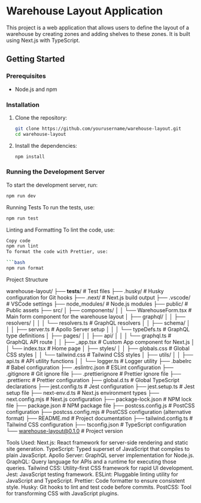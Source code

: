 # Warehouse Layout Application

This project is a web application that allows users to define the layout of a warehouse by creating zones and adding shelves to these zones. It is built using Next.js with TypeScript.

## Getting Started

### Prerequisites

- Node.js and npm

### Installation

1. Clone the repository:

   ```bash
   git clone https://github.com/yourusername/warehouse-layout.git
   cd warehouse-layout
   ```

2. Install the dependencies:
   ```bash
   npm install
   ```

### Running the Development Server

To start the development server, run:

```bash
npm run dev
```

Running Tests
To run the tests, use:

```bash
npm run test
```
Linting and Formatting
To lint the code, use:

```bash
Copy code
npm run lint
To format the code with Prettier, use:

```bash
npm run format
```

Project Structure

warehouse-layout/
├── __tests__/                  # Test files
├── .husky/                     # Husky configuration for Git hooks
├── .next/                      # Next.js build output
├── .vscode/                    # VSCode settings
├── node_modules/               # Node.js modules
├── public/                     # Public assets
├── src/
│   ├── components/
│   │   └── WarehouseForm.tsx   # Main form component for the warehouse layout
│   ├── graphql/
│   │   ├── resolvers/
│   │   │   └── resolvers.ts    # GraphQL resolvers
│   │   ├── schema/
│   │   │   ├── server.ts       # Apollo Server setup
│   │   │   └── typeDefs.ts     # GraphQL type definitions
│   ├── pages/
│   │   ├── api/
│   │   │   └── graphql.ts      # GraphQL API route
│   │   ├── _app.tsx            # Custom App component for Next.js
│   │   └── index.tsx           # Home page
│   ├── styles/
│   │   ├── globals.css         # Global CSS styles
│   │   └── tailwind.css        # Tailwind CSS styles
│   ├── utils/
│   │   ├── api.ts              # API utility functions
│   │   └── logger.ts           # Logger utility
├── .babelrc                    # Babel configuration
├── .eslintrc.json              # ESLint configuration
├── .gitignore                  # Git ignore file
├── .prettierignore             # Prettier ignore file
├── .prettierrc                 # Prettier configuration
├── global.d.ts                 # Global TypeScript declarations
├── jest.config.ts              # Jest configuration
├── jest.setup.ts               # Jest setup file
├── next-env.d.ts               # Next.js environment types
├── next.config.mjs             # Next.js configuration
├── package-lock.json           # NPM lock file
├── package.json                # NPM package file
├── postcss.config.js           # PostCSS configuration
├── postcss.config.mjs          # PostCSS configuration (alternative format)
├── README.md                   # Project documentation
├── tailwind.config.ts          # Tailwind CSS configuration
├── tsconfig.json               # TypeScript configuration
└── warehouse-layout@0.1.0      # Project version

Tools Used:
Next.js: React framework for server-side rendering and static site generation.
TypeScript: Typed superset of JavaScript that compiles to plain JavaScript.
Apollo Server: GraphQL server implementation for Node.js.
GraphQL: Query language for APIs and a runtime for executing those queries.
Tailwind CSS: Utility-first CSS framework for rapid UI development.
Jest: JavaScript testing framework.
ESLint: Pluggable linting utility for JavaScript and TypeScript.
Prettier: Code formatter to ensure consistent style.
Husky: Git hooks to lint and test code before commits.
PostCSS: Tool for transforming CSS with JavaScript plugins.
```
